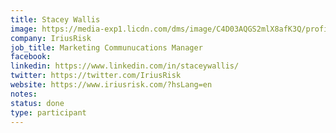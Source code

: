 ```yaml
---
title: Stacey Wallis
image: https://media-exp1.licdn.com/dms/image/C4D03AQGS2mlX8afK3Q/profile-displayphoto-shrink_800_800/0/1551213040384?e=1643241600&v=beta&t=iAfy7f6oUIErXJGoNid_7UEcInH2GKZgKM7xCLKyW18
company: IriusRisk
job_title: Marketing Communucations Manager
facebook:
linkedin: https://www.linkedin.com/in/staceywallis/
twitter: https://twitter.com/IriusRisk
website: https://www.iriusrisk.com/?hsLang=en
notes:
status: done
type: participant
---
```


<!-- put more details about participant here -->
